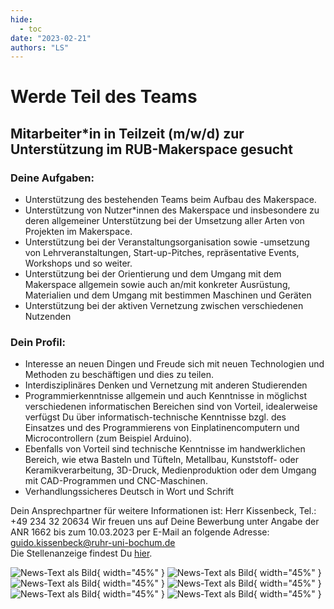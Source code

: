 ```yaml
---
hide:
  - toc
date: "2023-02-21"  
authors: "LS"
---
```


# Werde Teil des Teams

## Mitarbeiter\*in in Teilzeit (m/w/d) zur Unterstützung im RUB-Makerspace gesucht
  
### Deine Aufgaben:  
- Unterstützung des bestehenden Teams beim Aufbau des Makerspace. 
- Unterstützung von Nutzer\*innen des Makerspace und insbesondere zu deren allgemeiner Unterstützung bei der Umsetzung aller Arten von Projekten im Makerspace. 
- Unterstützung bei der Veranstaltungsorganisation sowie -umsetzung von Lehrveranstaltungen, Start-up-Pitches, repräsentative Events, Workshops und so weiter. 
- Unterstützung bei der Orientierung und dem Umgang mit dem Makerspace allgemein sowie auch an/mit konkreter Ausrüstung, Materialien und dem Umgang mit bestimmen Maschinen und Geräten 
- Unterstützung bei der aktiven Vernetzung zwischen verschiedenen Nutzenden   
  
### Dein Profil: 
- Interesse an neuen Dingen und Freude sich mit neuen Technologien und Methoden zu beschäftigen und dies zu teilen.
- Interdisziplinäres Denken und Vernetzung mit anderen Studierenden 
- Programmierkenntnisse allgemein und auch Kenntnisse in möglichst verschiedenen informatischen Bereichen sind von Vorteil, idealerweise verfügst Du über informatisch-technische Kenntnisse bzgl. des Einsatzes und des Programmierens von Einplatinencomputern und Microcontrollern (zum Beispiel Arduino). 
- Ebenfalls von Vorteil sind technische Kenntnisse im handwerklichen Bereich, wie etwa Basteln und Tüfteln, Metallbau, Kunststoff- oder Keramikverarbeitung, 3D-Druck, Medienproduktion oder dem Umgang mit CAD-Programmen und CNC-Maschinen. 
- Verhandlungssicheres Deutsch in Wort und Schrift 
  
Dein Ansprechpartner für weitere Informationen ist: Herr Kissenbeck, Tel.: +49 234 32 20634 Wir freuen uns auf Deine Bewerbung unter Angabe der ANR 1662 bis zum 10.03.2023 per E-Mail an folgende Adresse: guido.kissenbeck@ruhr-uni-bochum.de  
Die Stellenanzeige findest Du [hier](https://jobs.ruhr-uni-bochum.de/jobposting/cb102982b51cf59b6b0f3292be59760b8bacb7ec0?ref=homepage).

![News-Text als Bild](../medien/2023-02-21a.jpg){ width="45%" }
![News-Text als Bild](../medien/2023-02-21b.jpg){ width="45%" }
![News-Text als Bild](../medien/2023-02-21c.jpg){ width="45%" }
![News-Text als Bild](../medien/2023-02-21d.jpg){ width="45%" }
![News-Text als Bild](../medien/2023-02-21e.jpg){ width="45%" }
![News-Text als Bild](../medien/2023-02-21f.jpg){ width="45%" }

